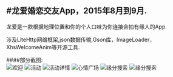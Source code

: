 #龙爱婚恋交友App，2015年8月到9月.
-------------
龙爱是一款根据地理位置和你的个人口味为你连接合拍有缘人的App.

涉及LiteHttp网络框架,json数据传输,Gson库，ImageLoader，XhsWelcomeAnim等开源工具.

####部分截图:  
![欢迎](https://github.com/Labman003/LongAiApp/blob/master/screen/welcome.jpg)
![活动](https://github.com/Labman003/LongAiApp/blob/master/screen/event_fragment.png)
![活动详情](https://github.com/Labman003/LongAiApp/blob/master/screen/detail_event_fragment.png)
![心情广场](https://github.com/Labman003/LongAiApp/blob/master/screen/moment.jpg)
![缘分搜索](https://github.com/Labman003/LongAiApp/blob/master/screen/search.jpg)
![缘分搜索](https://github.com/Labman003/LongAiApp/blob/master/screen/searchresult.jpg)


